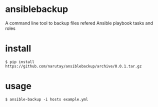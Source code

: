 # ansiblebackup
A command line tool to backup files refered Ansible playbook tasks and roles

# install

```
$ pip install https://github.com/narutay/ansiblebackup/archive/0.0.1.tar.gz
```

# usage

```
$ ansible-backup -i hosts example.yml
```
